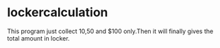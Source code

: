 # lockercalculation
This program just collect $10,$50 and $100 only.Then it will finally gives the total amount in locker.
